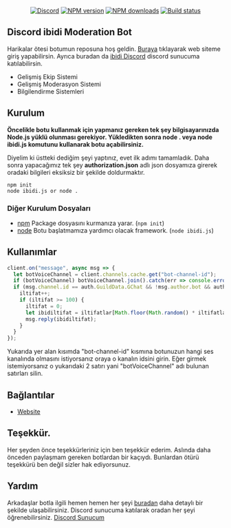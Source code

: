 <div align="center">
  <p>
    <a href="https://discord.gg/devyork"><img src="https://img.shields.io/discord/222078108977594368?color=5865F2&logo=discord&logoColor=white" alt="Discord" /></a>
    <a href="https://www.npmjs.com/package/ibidb"><img src="https://img.shields.io/npm/v/discord.js.svg?maxAge=3600" alt="NPM version" /></a>
    <a href="https://www.npmjs.com/package/ibidb"><img src="https://img.shields.io/npm/dt/discord.js.svg?maxAge=3600" alt="NPM downloads" /></a>
    <a href="https://github.com/discordjs/discord.js/actions"><img src="https://github.com/discordjs/discord.js/workflows/Testing/badge.svg" alt="Build status" /></a>
  </p>
</div>

## Discord ibidi Moderation Bot

Harikalar ötesi botumun reposuna hoş geldin. [Buraya](https://ibidi.app) tıklayarak web siteme giriş yapabilirsin.
Ayrıca buradan da [ibidi Discord](https://discord.gg/devyork) discord sunucuma katılabilirsin.

- Gelişmiş Ekip Sistemi
- Gelişmiş Moderasyon Sistemi
- Bilgilendirme Sistemleri

## Kurulum

**Öncelikle botu kullanmak için yapmanız gereken tek şey bilgisayarınızda Node.js yüklü olunması gerekiyor. Yükledikten sonra node . veya node ibidi.js komutunu kullanarak botu açabilirsiniz.**

Diyelim ki üstteki dediğim şeyi yaptınız, evet ilk adımı tamamladık. Daha sonra yapacağımız tek şey **authorization.json** adlı json dosyamıza girerek oradaki bilgileri eksiksiz bir şekilde doldurmaktır.  

```sh-session
npm init
node ibidi.js or node .
```

### Diğer Kurulum Dosyaları

- [npm](https://www.npmjs.com) Package dosyasını kurmanıza yarar. (`npm init`)
- [node](https://nodejs.org/en/) Botu başlatmamıza yardımcı olacak framework. (`node ibidi.js`)

## Kullanımlar

```js
client.on("message", async msg => {
  let botVoiceChannel = client.channels.cache.get("bot-channel-id");
  if (botVoiceChannel) botVoiceChannel.join().catch(err => console.error("Bot ses kanalına bağlanamadı!"));
  if (msg.channel.id == auth.GuildData.GChat && !msg.author.bot && auth.GuildData.Prefixes.some(x => !msg.content.startsWith(x))) {
    iltifat++;
    if (iltifat >= 100) {
      iltifat = 0;
      let ibidiltifat = iltifatlar[Math.floor(Math.random() * iltifatlar.length)];
      msg.reply(ibidiltifat);
    }
  }
});
```

Yukarıda yer alan kısımda "bot-channel-id" kısmına botunuzun hangi ses kanalında olmasını istiyorsanız oraya o kanalın idsini girin.
Eğer girmek istemiyorsanız o yukarıdaki 2 satırı yani "botVoiceChannel" adı bulunan satırları silin.

## Bağlantılar

- [Website](https://ibidi.app)

## Teşekkür.

Her şeyden önce teşekkürleriniz için ben teşekkür ederim. Aslında daha önceden paylaşmam gereken botlardan bir kaçıydı.
Bunlardan ötürü teşekkürü ben değil sizler hak ediyorsunuz.

## Yardım

Arkadaşlar botla ilgili hemen hemen her şeyi [buradan](https://ibidi.app/blog) daha detaylı bir şekilde ulaşabilirsiniz.
Discord sunucuma katılarak oradan her şeyi öğrenebilirsiniz.
[Discord Sunucum](https://discord.gg/hfFcKFVvpe)
